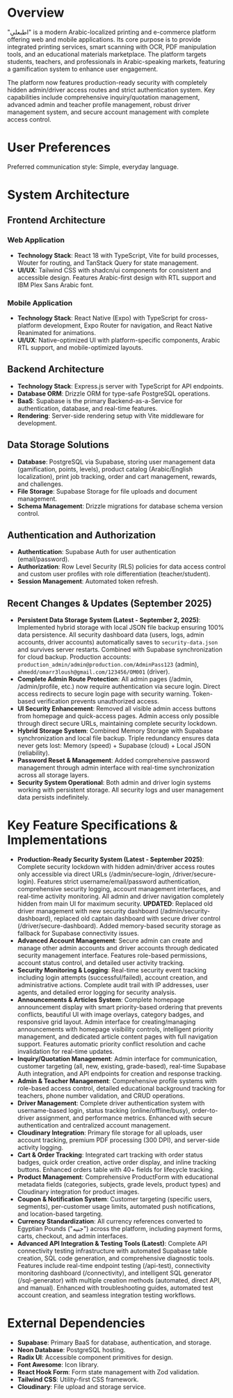 # Overview

"اطبعلي" is a modern Arabic-localized printing and e-commerce platform offering web and mobile applications. Its core purpose is to provide integrated printing services, smart scanning with OCR, PDF manipulation tools, and an educational materials marketplace. The platform targets students, teachers, and professionals in Arabic-speaking markets, featuring a gamification system to enhance user engagement. 

The platform now features production-ready security with completely hidden admin/driver access routes and strict authentication system. Key capabilities include comprehensive inquiry/quotation management, advanced admin and teacher profile management, robust driver management system, and secure account management with complete access control.

# User Preferences

Preferred communication style: Simple, everyday language.

# System Architecture

## Frontend Architecture

### Web Application
- **Technology Stack**: React 18 with TypeScript, Vite for build processes, Wouter for routing, and TanStack Query for state management.
- **UI/UX**: Tailwind CSS with shadcn/ui components for consistent and accessible design. Features Arabic-first design with RTL support and IBM Plex Sans Arabic font.

### Mobile Application
- **Technology Stack**: React Native (Expo) with TypeScript for cross-platform development, Expo Router for navigation, and React Native Reanimated for animations.
- **UI/UX**: Native-optimized UI with platform-specific components, Arabic RTL support, and mobile-optimized layouts.

## Backend Architecture
- **Technology Stack**: Express.js server with TypeScript for API endpoints.
- **Database ORM**: Drizzle ORM for type-safe PostgreSQL operations.
- **BaaS**: Supabase is the primary Backend-as-a-Service for authentication, database, and real-time features.
- **Rendering**: Server-side rendering setup with Vite middleware for development.

## Data Storage Solutions
- **Database**: PostgreSQL via Supabase, storing user management data (gamification, points, levels), product catalog (Arabic/English localization), print job tracking, order and cart management, rewards, and challenges.
- **File Storage**: Supabase Storage for file uploads and document management.
- **Schema Management**: Drizzle migrations for database schema version control.

## Authentication and Authorization
- **Authentication**: Supabase Auth for user authentication (email/password).
- **Authorization**: Row Level Security (RLS) policies for data access control and custom user profiles with role differentiation (teacher/student).
- **Session Management**: Automated token refresh.

## Recent Changes & Updates (September 2025)
- **Persistent Data Storage System (Latest - September 2, 2025)**: Implemented hybrid storage with local JSON file backup ensuring 100% data persistence. All security dashboard data (users, logs, admin accounts, driver accounts) automatically saves to `security-data.json` and survives server restarts. Combined with Supabase synchronization for cloud backup. Production accounts: `production_admin/admin@production.com/AdminPass123` (admin), `ahmedd/omarr3loush@gmail.com/123456/OM001` (driver).
- **Complete Admin Route Protection**: All admin pages (/admin, /admin/profile, etc.) now require authentication via secure login. Direct access redirects to secure login page with security warning. Token-based verification prevents unauthorized access.
- **UI Security Enhancement**: Removed all visible admin access buttons from homepage and quick-access pages. Admin access only possible through direct secure URLs, maintaining complete security lockdown.
- **Hybrid Storage System**: Combined Memory Storage with Supabase synchronization and local file backup. Triple redundancy ensures data never gets lost: Memory (speed) + Supabase (cloud) + Local JSON (reliability).
- **Password Reset & Management**: Added comprehensive password management through admin interface with real-time synchronization across all storage layers.
- **Security System Operational**: Both admin and driver login systems working with persistent storage. All security logs and user management data persists indefinitely.

# Key Feature Specifications & Implementations
- **Production-Ready Security System (Latest - September 2025)**: Complete security lockdown with hidden admin/driver access routes only accessible via direct URLs (/admin/secure-login, /driver/secure-login). Features strict username/email/password authentication, comprehensive security logging, account management interfaces, and real-time activity monitoring. All admin and driver navigation completely hidden from main UI for maximum security. **UPDATED**: Replaced old driver management with new security dashboard (/admin/security-dashboard), replaced old captain dashboard with secure driver control (/driver/secure-dashboard). Added memory-based security storage as fallback for Supabase connectivity issues.
- **Advanced Account Management**: Secure admin can create and manage other admin accounts and driver accounts through dedicated security management interface. Features role-based permissions, account status control, and detailed user activity tracking.
- **Security Monitoring & Logging**: Real-time security event tracking including login attempts (successful/failed), account creation, and administrative actions. Complete audit trail with IP addresses, user agents, and detailed error logging for security analysis.
- **Announcements & Articles System**: Complete homepage announcement display with smart priority-based ordering that prevents conflicts, beautiful UI with image overlays, category badges, and responsive grid layout. Admin interface for creating/managing announcements with homepage visibility controls, intelligent priority management, and dedicated article content pages with full navigation support. Features automatic priority conflict resolution and cache invalidation for real-time updates.
- **Inquiry/Quotation Management**: Admin interface for communication, customer targeting (all, new, existing, grade-based), real-time Supabase Auth integration, and API endpoints for creation and response tracking.
- **Admin & Teacher Management**: Comprehensive profile systems with role-based access control, detailed educational background tracking for teachers, phone number validation, and CRUD operations.
- **Driver Management**: Complete driver authentication system with username-based login, status tracking (online/offline/busy), order-to-driver assignment, and performance metrics. Enhanced with secure authentication and centralized account management.
- **Cloudinary Integration**: Primary file storage for all uploads, user account tracking, premium PDF processing (300 DPI), and server-side activity logging.
- **Cart & Order Tracking**: Integrated cart tracking with order status badges, quick order creation, active order display, and inline tracking buttons. Enhanced orders table with 40+ fields for lifecycle tracking.
- **Product Management**: Comprehensive ProductForm with educational metadata fields (categories, subjects, grade levels, product types) and Cloudinary integration for product images.
- **Coupon & Notification System**: Customer targeting (specific users, segments), per-customer usage limits, automated push notifications, and location-based targeting.
- **Currency Standardization**: All currency references converted to Egyptian Pounds ("جنيه") across the platform, including payment forms, carts, checkout, and admin interfaces.
- **Advanced API Integration & Testing Tools (Latest)**: Complete API connectivity testing infrastructure with automated Supabase table creation, SQL code generation, and comprehensive diagnostic tools. Features include real-time endpoint testing (/api-test), connectivity monitoring dashboard (/connectivity), and intelligent SQL generator (/sql-generator) with multiple creation methods (automated, direct API, and manual). Enhanced with troubleshooting guides, automated test account creation, and seamless integration testing workflows.

# External Dependencies

- **Supabase**: Primary BaaS for database, authentication, and storage.
- **Neon Database**: PostgreSQL hosting.
- **Radix UI**: Accessible component primitives for design.
- **Font Awesome**: Icon library.
- **React Hook Form**: Form state management with Zod validation.
- **Tailwind CSS**: Utility-first CSS framework.
- **Cloudinary**: File upload and storage service.
